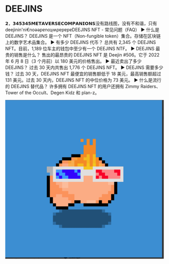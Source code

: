 # DEEJINS

𝟮，𝟯𝟰𝟱𝟯𝟰𝟱𝗠𝗘𝗧𝗔𝗩𝗘𝗥𝗦𝗘𝗖𝗢𝗠𝗣𝗔𝗡𝗜𝗢𝗡𝗦没有路线图，没有不和谐，只有deejinin'ni€noǝǝpɐnoʇᴉʍpɐpɐpɐDEEJINS NFT - 常见问题（FAQ）
▶ 什么是 DEEJINS？
DEEJINS 是一个 NFT（Non-fungible token）集合。存储在区块链上的数字艺术品集合。
▶ 有多少 DEEJINS 代币？
总共有 2,345 个 DEEJINS NFT。目前，1,189 位车主的钱包中至少有一个 DEEJINS NTF。
▶ DEEJINS 最贵的销售是什么？
售出的最昂贵的 DEEJINS NFT 是 Deejin #506。它于 2022 年 6 月 8 日（3 个月前）以 180 美元的价格售出。
▶ 最近卖出了多少DEEJINS？
过去 30 天内共售出 1,776 个 DEEJINS NFT。
▶ DEEJINS 需要多少钱？
过去 30 天，DEEJINS NFT 最便宜的销售额低于 18 美元，最高销售额超过 131 美元。过去 30 天内，DEEJINS NFT 的中位价格为 73 美元。
▶ 什么是流行的 DEEJINS 替代品？
许多拥有 DEEJINS NFT 的用户还拥有 Zimmy Raiders、Tower of the Occult、Degen Kidz 和 plan-z。

![nft](微信截图_20220902184632.png)

